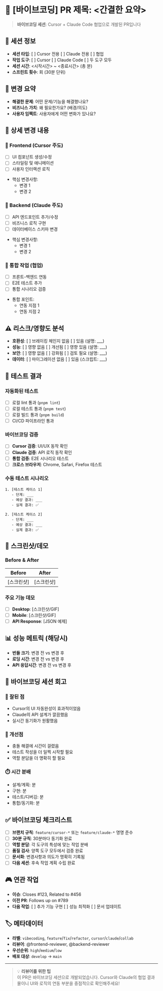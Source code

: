 # 🎵 [바이브코딩] PR 제목: <간결한 요약>

> **바이브코딩 세션**: Cursor + Claude Code 협업으로 개발된 PR입니다

## 🎯 세션 정보

- **세션 타입**: [ ] Cursor 전용 [ ] Claude 전용 [ ] 협업
- **작업 도구**: [ ] Cursor [ ] Claude Code [ ] 두 도구 모두
- **세션 시간**: <시작시간> ~ <종료시간> (총 <N>분)
- **스프린트 횟수**: <N>회 (30분 단위)

## 🚀 변경 요약

- **해결한 문제**: 어떤 문제/기능을 해결했나요?
- **비즈니스 가치**: 왜 필요한가요? (배경/의도)
- **사용자 임팩트**: 사용자에게 어떤 변화가 있나요?

## 🔧 상세 변경 내용

### 🎨 Frontend (Cursor 주도)

- [ ] UI 컴포넌트 생성/수정
- [ ] 스타일링 및 애니메이션
- [ ] 사용자 인터랙션 로직
- 핵심 변경사항:
  - 변경 1
  - 변경 2

### 🧠 Backend (Claude 주도)

- [ ] API 엔드포인트 추가/수정
- [ ] 비즈니스 로직 구현
- [ ] 데이터베이스 스키마 변경
- 핵심 변경사항:
  - 변경 1
  - 변경 2

### 🤝 통합 작업 (협업)

- [ ] 프론트-백엔드 연동
- [ ] E2E 테스트 추가
- [ ] 통합 시나리오 검증
- 통합 포인트:
  - 연동 지점 1
  - 연동 지점 2

## ⚠️ 리스크/영향도 분석

- **호환성**: [ ] 브레이킹 체인지 없음 [ ] 있음 (설명: \_\_\_)
- **성능**: [ ] 영향 없음 [ ] 개선됨 [ ] 영향 있음 (설명: \_\_\_)
- **보안**: [ ] 영향 없음 [ ] 강화됨 [ ] 검토 필요 (설명: \_\_\_)
- **데이터**: [ ] 마이그레이션 없음 [ ] 있음 (스크립트: \_\_\_)

## 🧪 테스트 결과

### 자동화된 테스트

- [ ] 로컬 lint 통과 (`pnpm lint`)
- [ ] 로컬 테스트 통과 (`pnpm test`)
- [ ] 로컬 빌드 통과 (`pnpm build`)
- [ ] CI/CD 파이프라인 통과

### 바이브코딩 검증

- [ ] **Cursor 검증**: UI/UX 동작 확인
- [ ] **Claude 검증**: API 로직 동작 확인
- [ ] **통합 검증**: E2E 시나리오 테스트
- [ ] **크로스 브라우저**: Chrome, Safari, Firefox 테스트

### 수동 테스트 시나리오

```
1. [테스트 케이스 1]
   - 단계: ___
   - 예상 결과: ___
   - 실제 결과: ✅

2. [테스트 케이스 2]
   - 단계: ___
   - 예상 결과: ___
   - 실제 결과: ✅
```

## 📱 스크린샷/데모

### Before & After

| Before     | After      |
| ---------- | ---------- |
| [스크린샷] | [스크린샷] |

### 주요 기능 데모

- [ ] **Desktop**: [스크린샷/GIF]
- [ ] **Mobile**: [스크린샷/GIF]
- [ ] **API Response**: [JSON 예제]

## 📊 성능 메트릭 (해당시)

- **번들 크기**: 변경 전 vs 변경 후
- **로딩 시간**: 변경 전 vs 변경 후
- **API 응답시간**: 변경 전 vs 변경 후

## 🔄 바이브코딩 세션 회고

### 🎯 잘된 점

- Cursor의 UI 자동완성이 효과적이었음
- Claude의 API 설계가 깔끔했음
- 실시간 동기화가 원활했음

### 🚧 개선점

- 충돌 해결에 시간이 걸렸음
- 테스트 작성을 더 일찍 시작할 필요
- 역할 분담을 더 명확히 할 필요

### ⏱️ 시간 분배

- 설계/계획: <N>분
- 구현: <N>분
- 테스트/디버깅: <N>분
- 통합/동기화: <N>분

## ✅ 바이브코딩 체크리스트

- [ ] **브랜치 규칙**: `feature/cursor-*` 또는 `feature/claude-*` 명명 준수
- [ ] **30분 규칙**: 30분마다 동기화 완료
- [ ] **역할 분담**: 각 도구의 특성에 맞는 작업 분배
- [ ] **품질 검사**: 양쪽 도구 모두에서 검증 완료
- [ ] **문서화**: 변경사항과 의도가 명확히 기록됨
- [ ] **다음 세션**: 후속 작업 계획 수립 완료

## 🎮 연관 작업

- **이슈**: Closes #123, Related to #456
- **이전 PR**: Follows up on #789
- **다음 작업**: [ ] 추가 기능 구현 [ ] 성능 최적화 [ ] 문서 업데이트

## 🏷️ 메타데이터

- **라벨**: `vibecoding`, `feature`/`fix`/`refactor`, `cursor`/`claude`/`collab`
- **리뷰어**: @frontend-reviewer, @backend-reviewer
- **우선순위**: `high`/`medium`/`low`
- **배포 대상**: `develop` → `main`

---

> 💡 **리뷰어를 위한 팁**  
> 이 PR은 바이브코딩 세션으로 개발되었습니다. Cursor와 Claude의 협업 결과물이니 UI와 로직의 연동
> 부분을 중점적으로 확인해주세요!
